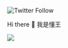 ![Twitter Follow](https://img.shields.io/twitter/follow/realdonaldtrump?style=flat-square)

Hi there 👋 我是懂王

![](http://ww3.sinaimg.cn/large/9150e4e5ly1fd7ku61tbpg20a005n7w6.gif)
